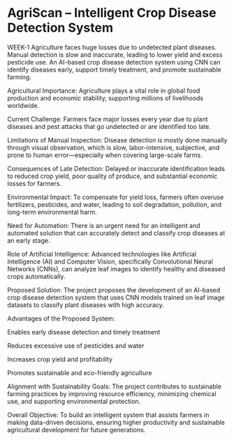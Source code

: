 # AgriScan – Intelligent Crop Disease Detection System 
WEEK-1
Agriculture faces huge losses due to undetected plant diseases. Manual detection is slow and inaccurate, leading to lower yield and excess pesticide use. An AI-based crop disease detection system using CNN can identify diseases early, support timely treatment, and promote sustainable farming.

Agricultural Importance:
Agriculture plays a vital role in global food production and economic stability, supporting millions of livelihoods worldwide.

Current Challenge:
Farmers face major losses every year due to plant diseases and pest attacks that go undetected or are identified too late.

Limitations of Manual Inspection:
Disease detection is mostly done manually through visual observation, which is slow, labor-intensive, subjective, and prone to human error—especially when covering large-scale farms.

Consequences of Late Detection:
Delayed or inaccurate identification leads to reduced crop yield, poor quality of produce, and substantial economic losses for farmers.

Environmental Impact:
To compensate for yield loss, farmers often overuse fertilizers, pesticides, and water, leading to soil degradation, pollution, and long-term environmental harm.

Need for Automation:
There is an urgent need for an intelligent and automated solution that can accurately detect and classify crop diseases at an early stage.

Role of Artificial Intelligence:
Advanced technologies like Artificial Intelligence (AI) and Computer Vision, specifically Convolutional Neural Networks (CNNs), can analyze leaf images to identify healthy and diseased crops automatically.

Proposed Solution:
The project proposes the development of an AI-based crop disease detection system that uses CNN models trained on leaf image datasets to classify plant diseases with high accuracy.

Advantages of the Proposed System:

Enables early disease detection and timely treatment

Reduces excessive use of pesticides and water

Increases crop yield and profitability

Promotes sustainable and eco-friendly agriculture

Alignment with Sustainability Goals:
The project contributes to sustainable farming practices by improving resource efficiency, minimizing chemical use, and supporting environmental protection.

Overall Objective:
To build an intelligent system that assists farmers in making data-driven decisions, ensuring higher productivity and sustainable agricultural development for future generations.
